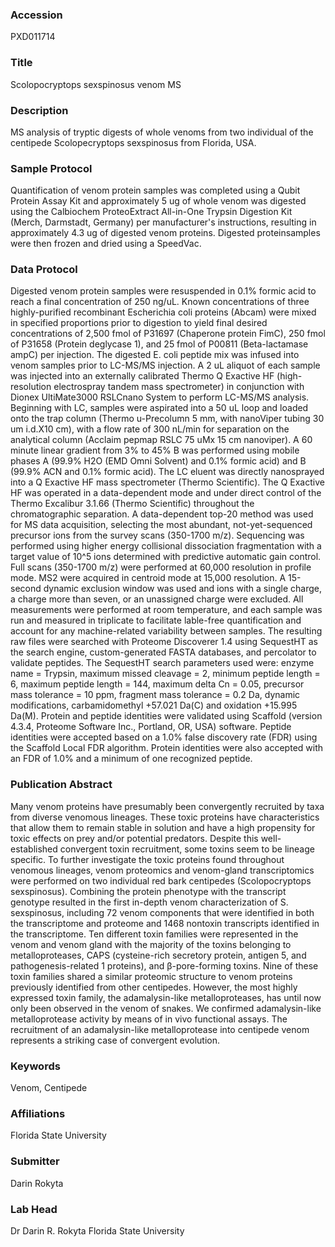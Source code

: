 ### Accession
PXD011714

### Title
Scolopocryptops sexspinosus venom MS

### Description
MS analysis of tryptic digests of whole venoms from two individual of the centipede Scolopecryptops sexspinosus from Florida, USA.

### Sample Protocol
Quantification of venom protein samples was completed using a Qubit Protein Assay Kit and approximately 5 ug of whole venom was digested using the Calbiochem ProteoExtract All-in-One Trypsin Digestion Kit (Merch, Darmstadt, Germany) per manufacturer's instructions, resulting in approximately 4.3 ug of digested venom proteins. Digested proteinsamples were then frozen and dried using a SpeedVac.

### Data Protocol
Digested venom protein samples were resuspended in 0.1% formic acid to reach a final concentration of 250 ng/uL. Known concentrations of three highly-purified recombinant Escherichia coli proteins (Abcam) were mixed in specified proportions prior to digestion to yield final desired concentrations of 2,500 fmol of P31697 (Chaperone protein FimC), 250 fmol of P31658 (Protein deglycase 1), and 25 fmol of P00811 (Beta-lactamase ampC) per injection. The digested E. coli peptide mix was infused into venom samples prior to LC-MS/MS injection. A 2 uL aliquot of each sample was injected into an externally calibrated Thermo Q Exactive HF (high-resolution electrospray tandem mass spectrometer) in conjunction with Dionex UltiMate3000 RSLCnano System to perform LC-MS/MS analysis. Beginning with LC, samples were aspirated into a 50 uL loop and loaded onto the trap column (Thermo u-Precolumn 5 mm, with nanoViper tubing 30 um i.d.X10 cm), with a flow rate of 300 nL/min for separation on the analytical column (Acclaim pepmap RSLC 75 uMx 15 cm nanoviper). A 60 minute linear gradient from 3% to 45% B was performed using mobile phases A (99.9% H2O (EMD Omni Solvent) and 0.1% formic acid) and B (99.9% ACN and 0.1% formic acid). The LC eluent was directly nanosprayed into a Q Exactive HF mass spectrometer (Thermo Scientific). The Q Exactive HF was operated in a data-dependent mode and under direct control of the Thermo Excalibur 3.1.66 (Thermo Scientific) throughout the chromatographic separation. A data-dependent top-20 method was used for MS data acquisition, selecting the most abundant, not-yet-sequenced precursor ions from the survey scans (350-1700 m/z). Sequencing was performed using higher energy collisional dissociation fragmentation with a target value of 10^5 ions determined with predictive automatic gain control. Full scans (350-1700 m/z) were performed at 60,000 resolution in profile mode. MS2 were acquired in centroid mode at 15,000 resolution. A 15-second dynamic exclusion window was used and ions with a single charge, a charge more than seven, or an unassigned charge were excluded. All measurements were performed at room temperature, and each sample was run and measured in triplicate to facilitate lable-free quantification and account for any machine-related variability between samples.  The resulting raw files were searched with Proteome Discoverer 1.4 using SequestHT as the search engine, custom-generated FASTA databases, and percolator to validate peptides. The SequestHT search parameters used were: enzyme name = Trypsin, maximum missed cleavage = 2, minimum peptide length = 6, maximum peptide length = 144, maximum delta Cn = 0.05, precursor mass tolerance = 10 ppm, fragment mass tolerance = 0.2 Da, dynamic modifications,  carbamidomethyl +57.021 Da(C) and oxidation +15.995 Da(M). Protein and peptide identities were validated using Scaffold (version 4.3.4, Proteome Software Inc., Portland, OR, USA) software. Peptide identities were accepted based on a 1.0% false discovery rate (FDR) using the Scaffold Local FDR algorithm. Protein identities were also accepted with an FDR of 1.0% and a minimum of one recognized peptide.

### Publication Abstract
Many venom proteins have presumably been convergently recruited by taxa from diverse venomous lineages. These toxic proteins have characteristics that allow them to remain stable in solution and have a high propensity for toxic effects on prey and/or potential predators. Despite this well-established convergent toxin recruitment, some toxins seem to be lineage specific. To further investigate the toxic proteins found throughout venomous lineages, venom proteomics and venom-gland transcriptomics were performed on two individual red bark centipedes (Scolopocryptops sexspinosus). Combining the protein phenotype with the transcript genotype resulted in the first in-depth venom characterization of S. sexspinosus, including 72 venom components that were identified in both the transcriptome and proteome and 1468 nontoxin transcripts identified in the transcriptome. Ten different toxin families were represented in the venom and venom gland with the majority of the toxins belonging to metalloproteases, CAPS (cysteine-rich secretory protein, antigen 5, and pathogenesis-related 1 proteins), and &#x3b2;-pore-forming toxins. Nine of these toxin families shared a similar proteomic structure to venom proteins previously identified from other centipedes. However, the most highly expressed toxin family, the adamalysin-like metalloproteases, has until now only been observed in the venom of snakes. We confirmed adamalysin-like metalloprotease activity by means of in vivo functional assays. The recruitment of an adamalysin-like metalloprotease into centipede venom represents a striking case of convergent evolution.

### Keywords
Venom, Centipede

### Affiliations
Florida State University

### Submitter
Darin Rokyta

### Lab Head
Dr Darin R. Rokyta
Florida State University


